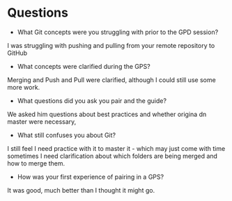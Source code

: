 # Questions

* What Git concepts were you struggling with prior to the GPD session?

I was struggling with pushing and pulling from your remote repository to GitHub

* What concepts were clarified during the GPS?
   
Merging and Push and Pull were clarified, although I could still use some more work.

* What questions did you ask you pair and the guide?

We asked him questions about best practices and whether origina dn master were necessary, 

* What still confuses you about Git?

I still feel I need practice with it to master it - which may just come with time sometimes I need clarification about which folders are being merged and how to merge them.

* How was your first experience of pairing in a GPS?

It was good, much better than I thought it might go. 


